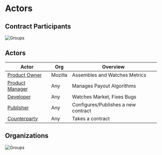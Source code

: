 # Actors

## Contract Participants

![Groups](/img/__ActorContracts.png)

## Actors

| Actor                 | Org     | Overview                            |
|-----------------------|---------|-------------------------------------|
| [Product Owner][po]   | Mozilla | Assembles and Watches Metrics       |
| [Product Manager][pm] | Any     | Manages Payout Algorithms           |
| [Developer][de]       | Any     | Watches Market, Fixes Bugs          |
| [Publisher][pu]       | Any     | Configures/Publishes a new contract |
| [Counterparty][co]    | Any     | Takes a contract                    |
  
[po]: /cases/product_owner
[pm]: /cases/product_manager
[de]: /cases/developer
[pu]: /cases/publisher
[co]: /cases/counterparty

## Organizations

![Groups](/img/__ActorOrgs.png)

